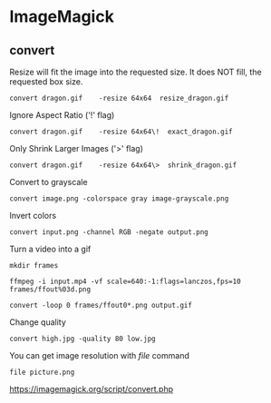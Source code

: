 # ImageMagick
## convert
Resize will fit the image into the requested size.
It does NOT fill, the requested box size.

    convert dragon.gif    -resize 64x64  resize_dragon.gif

Ignore Aspect Ratio ('!' flag)

    convert dragon.gif    -resize 64x64\!  exact_dragon.gif

Only Shrink Larger Images ('>' flag)

    convert dragon.gif    -resize 64x64\>  shrink_dragon.gif

Convert to grayscale

    convert image.png -colorspace gray image-grayscale.png

Invert colors

    convert input.png -channel RGB -negate output.png

Turn a video into a gif

    mkdir frames

    ffmpeg -i input.mp4 -vf scale=640:-1:flags=lanczos,fps=10 frames/ffout%03d.png
    
    convert -loop 0 frames/ffout0*.png output.gif

Change quality

    convert high.jpg -quality 80 low.jpg
    
You can get image resolution with _file_ command

    file picture.png

https://imagemagick.org/script/convert.php

